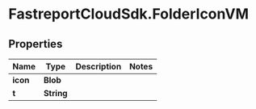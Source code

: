# FastreportCloudSdk.FolderIconVM

## Properties

Name | Type | Description | Notes
------------ | ------------- | ------------- | -------------
**icon** | **Blob** |  | 
**t** | **String** |  | 


